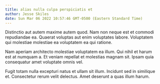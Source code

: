 ```yaml
---
title: alias nulla culpa perspiciatis et
author: Jesse Skiles
date: Sun Mar 06 2022 10:57:46 GMT-0500 (Eastern Standard Time)
---
```

Distinctio aut autem maxime autem quod. Nam non neque est et commodi repudiandae ea. Quaerat voluptas aut enim voluptates labore. Voluptatem qui molestiae molestiae ea voluptatem ea qui ratione.

 Nam aperiam architecto molestiae voluptatem ea illum. Qui nihil et harum est at numquam a. Et veniam repellat et molestias magnam sit. Ipsam quia consequatur amet voluptate omnis vel.

 Fugit totam nulla excepturi natus et ullam sit illum. Incidunt sed in similique et. Consectetur rerum velit delectus. Amet deserunt a quas illum harum.